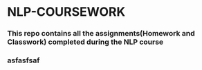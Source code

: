 # NLP-COURSEWORK
### This repo contains all the assignments(Homework and Classwork) completed during the NLP course
### asfasfsaf
